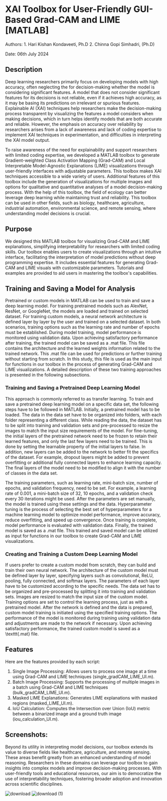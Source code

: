 # XAI Toolbox for User-Friendly GUI-Based Grad-CAM and LIME [MATLAB]
Authors: 1. Hari Kishan Kondaveeti, Ph.D
         2. Chinna Gopi Simhadri, (Ph.D)

Date: 06th July 2024

## Description
Deep learning researchers primarily focus on developing models with high accuracy, often neglecting the for decision-making whether the model is considering significant features. A model that does not consider significant features for its decisions is not reliable, even if it achieves high accuracy, as it may be basing its predictions on irrelevant or spurious features. Explainable AI (XAI) techniques help researchers make the decision-making process transparent by visualizing the features a model considers when making decisions, which in turn helps identify models that are both accurate and reliable. However, the emphasis on accuracy over reliability by researchers arises from a lack of awareness and lack of coding expertise to implement XAI techniques in experimentation, and difficulties in interpreting the XAI model output.

To raise awareness of the need for explainability and support researchers with limited coding expertise, we developed a MATLAB toolbox to generate Gradient-weighted Class Activation Mapping (Grad-CAM) and Local Interpretable Model-Agnostic Explanations (LIME) visualizations through user-friendly interfaces with adjustable parameters. This toolbox makes XAI techniques accessible to a wide variety of users. Additional features of this toolbox include the generation of visualizations for multiple images and options for qualitative and quantitative analyses of a model decision-making process. With the help of this toolbox, the field of ecology can better leverage deep learning while maintaining trust and reliability. This toolbox can be used in other fields, such as biology, healthcare, agriculture, industrial automation, environmental science, and remote sensing, where understanding model decisions is crucial.

## Purpose
We designed this MATLAB toolbox for visualizing Grad-CAM and LIME explanations, simplifying interpretability for researchers with limited coding skills. Our toolbox enables users to create visualizations through an intuitive interface, facilitating the interpretation of model predictions without deep programming expertise. It includes essential features for generating Grad-CAM and LIME visuals with customizable parameters. Tutorials and examples are provided to aid users in mastering the toolbox's capabilities.

## Training and Saving a Model for Analysis
Pretrained or custom models in MATLAB can be used to train and save a deep learning model. For training pretrained models such as AlexNet, ResNet, or GoogleNet, the models are loaded and trained on selected dataset. For training custom models, a neural network architecture is defined layer by layer by the user and trained on a selected dataset. In both scenarios, training options such as the learning rate and number of epochs must be established. During model training, model performance is monitored using validation data. Upon achieving satisfactory performance after training, the trained model can be saved as a .mat file. This file contains the architecture and the learned weights information related to the trained network. This .mat file can be used for predictions or further training without starting from scratch. In this study, this file is used as the main input for functions in our toolbox in the process of generating Grad-CAM and LIME visualizations. A detailed description of these two training approaches is presented in the following subsections.

### Training and Saving a Pretrained Deep Learning Model
This approach is commonly referred to as transfer learning. To train and save a pretrained deep learning model on a specific data set, the following steps have to be followed  in MATLAB. Initially, a pretrained model has to be loaded. The data in the data set have to be organized into folders, with each folder representing a different class. While reading the data, the dataset has to be split into training and validation sets and pre-processed to resize the images to match the input size requirements of the model. For fine-tuning, the initial layers of the pretrained network need to be frozen to retain their learned features, and only the last few layers need to be trained. This is done by setting the learnable property of the initial layers to false. In addition, new layers can be added to the network to better fit the specifics of the dataset. For example, dropout layers might be added to prevent overfitting or additional fully connected layers to enhance learning capacity. The final layers of the model need to be modified to align it with the number of classes in the data set. 

The training parameters, such as learning rate, mini-batch size, number of epochs, and validation frequency, need to be set. For example, a learning rate of 0.001, a mini-batch size of 32, 10 epochs, and a validation check every 30 iterations might be used. After the parameters are set manually, the model is trained using these settings and the data. Hyperparameter tuning is the process of selecting the best set of hyperparameters for a machine learning model to optimize model performance, improve accuracy, reduce overfitting, and speed up convergence. Once training is complete, model performance is evaluated with validation data. Finally, the trained model is saved as a .mat file. This trained and saved model can be utilized as input for functions in our toolbox to create Grad-CAM and LIME visualizations.



### Creating and Training a Custom Deep Learning Model

If users prefer to create a custom model from scratch, they can build and train their own neural network. The architecture of the custom model must be defined layer by layer, specifying layers such as convolutional, ReLU, pooling, fully connected, and softmax layers. The parameters of each layer have to be customized according to the specific needs. The data set has to be organized and pre-processed by splitting it into training and validation sets. Images are resized to match the input size of the custom model. Training options are set to control the learning process, just as with a pretrained model. After the network is defined and the data is prepared, custom model training is initiated using the specified training options. The performance of the model is monitored during training using validation data and adjustments are made to the network if necessary. Upon achieving satisfactory performance, the trained custom model is saved as a \texttt{.mat} file. 

## Features
Here are the features provided by each script:
1. Single Image Processing: Allows users to process one image at a time using Grad-CAM and LIME techniques (single_gradCAM_LIME_UI.m).
2. Batch Image Processing: Supports the processing of multiple images in a batch using Grad-CAM and LIME techniques (bulk_gradCAM_LIME_UI.m).
3. Masked LIME Explanations: Generates LIME explanations with masked regions (masked_LIME_UI.m).
4. IoU Calculation: Computes the Intersection over Union (IoU) metric between a binarized image and a ground truth image (iou_calculation_UI.m).
   
## Screenshots:
Beyond its utility in interpreting model decisions, our toolbox extends its value to diverse fields like healthcare, agriculture, and remote sensing. These areas benefit greatly from an enhanced understanding of model reasoning. Researchers in these domains can leverage our toolbox to gain insights into complex models and improve decision-making processes. With user-friendly tools and educational resources, our aim is to democratize the use of interpretability techniques, fostering broader adoption and innovation across scientific disciplines.

![download](https://github.com/user-attachments/assets/2af4dca1-1e0e-4fb1-ac96-9d6368c10016)
![download (1)](https://github.com/user-attachments/assets/4c1ab51c-e4e7-4aaf-a80b-95b246b17dc4)



